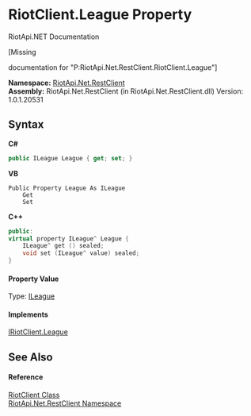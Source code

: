 # RiotClient.League Property 
RiotApi.NET Documentation 

\[Missing <summary> documentation for "P:RiotApi.Net.RestClient.RiotClient.League"\]

**Namespace:**&nbsp;<a href="380906d8-0718-db74-ba58-94a29fd87baa">RiotApi.Net.RestClient</a><br />**Assembly:**&nbsp;RiotApi.Net.RestClient (in RiotApi.Net.RestClient.dll) Version: 1.0.1.20531

## Syntax

**C#**<br />
``` C#
public ILeague League { get; set; }
```

**VB**<br />
``` VB
Public Property League As ILeague
	Get
	Set
```

**C++**<br />
``` C++
public:
virtual property ILeague^ League {
	ILeague^ get () sealed;
	void set (ILeague^ value) sealed;
}
```


#### Property Value
Type: <a href="f4feab45-6453-d761-cffb-cc231a5a7b28">ILeague</a>

#### Implements
<a href="21541097-a34d-8105-4054-9b59bd65bff7">IRiotClient.League</a><br />

## See Also


#### Reference
<a href="25a3050d-4f3b-9e0b-4b34-825a8a29c882">RiotClient Class</a><br /><a href="380906d8-0718-db74-ba58-94a29fd87baa">RiotApi.Net.RestClient Namespace</a><br />